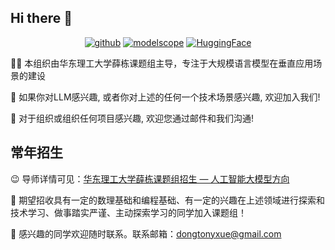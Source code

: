 ## Hi there 👋
<p align="center">
<a href="https://github.com/X-D-Lab"><img src="https://img.shields.io/badge/GitHub-24292e" alt="github"></a>
<a href="https://modelscope.cn/organization/X-D-Lab"><img src="https://img.shields.io/badge/ModelScope-blueviolet" alt="modelscope"></a>
<a href="https://huggingface.co/X-D-Lab"><img src="https://img.shields.io/badge/-HuggingFace-yellow" alt="HuggingFace"></a>
</p>
🙋‍♀️ 本组织由华东理工大学薛栋课题组主导，专注于大规模语言模型在垂直应用场景的建设  

🌈 如果你对LLM感兴趣, 或者你对上述的任何一个技术场景感兴趣, 欢迎加入我们!  

🧙 对于组织或组织任何项目感兴趣, 欢迎您通过邮件和我们沟通!   

## 常年招生

😉 导师详情可见：[华东理工大学薛栋课题组招生 — 人工智能大模型方向](https://mp.weixin.qq.com/s/zpusFkLLXfYxtDTjDwuZ1g)

👏 期望招收具有一定的数理基础和编程基础、有一定的兴趣在上述领域进行探索和技术学习、做事踏实严谨、主动探索学习的同学加入课题组！

🤝 感兴趣的同学欢迎随时联系。联系邮箱：dongtonyxue@gmail.com
